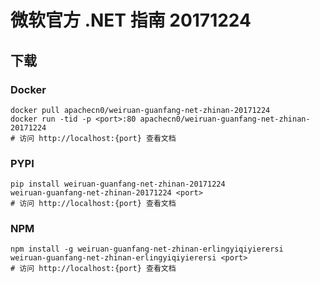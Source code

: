 # 微软官方 .NET 指南 20171224

## 下载

### Docker

```
docker pull apachecn0/weiruan-guanfang-net-zhinan-20171224
docker run -tid -p <port>:80 apachecn0/weiruan-guanfang-net-zhinan-20171224
# 访问 http://localhost:{port} 查看文档
```

### PYPI

```
pip install weiruan-guanfang-net-zhinan-20171224
weiruan-guanfang-net-zhinan-20171224 <port>
# 访问 http://localhost:{port} 查看文档
```

### NPM

```
npm install -g weiruan-guanfang-net-zhinan-erlingyiqiyierersi
weiruan-guanfang-net-zhinan-erlingyiqiyierersi <port>
# 访问 http://localhost:{port} 查看文档
```